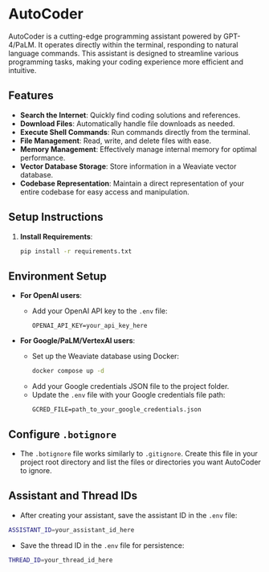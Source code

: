 # AutoCoder

AutoCoder is a cutting-edge programming assistant powered by GPT-4/PaLM. It operates directly within the terminal, responding to natural language commands. This assistant is designed to streamline various programming tasks, making your coding experience more efficient and intuitive.

## Features

- **Search the Internet**: Quickly find coding solutions and references.
- **Download Files**: Automatically handle file downloads as needed.
- **Execute Shell Commands**: Run commands directly from the terminal.
- **File Management**: Read, write, and delete files with ease.
- **Memory Management**: Effectively manage internal memory for optimal performance.
- **Vector Database Storage**: Store information in a Weaviate vector database.
- **Codebase Representation**: Maintain a direct representation of your entire codebase for easy access and manipulation.

## Setup Instructions

1. **Install Requirements**:
   ```bash
   pip install -r requirements.txt
   ```
## Environment Setup

- **For OpenAI users**:
  - Add your OpenAI API key to the `.env` file:
    ```
    OPENAI_API_KEY=your_api_key_here
    ```

- **For Google/PaLM/VertexAI users**:
  - Set up the Weaviate database using Docker:
    ```bash
    docker compose up -d
    ```
  - Add your Google credentials JSON file to the project folder.
  - Update the `.env` file with your Google credentials file path:
    ```
    GCRED_FILE=path_to_your_google_credentials.json
    ```

## Configure `.botignore`

- The `.botignore` file works similarly to `.gitignore`. Create this file in your project root directory and list the files or directories you want AutoCoder to ignore.

## Assistant and Thread IDs

- After creating your assistant, save the assistant ID in the `.env` file:
```bash
ASSISTANT_ID=your_assistant_id_here
```
- Save the thread ID in the `.env` file for persistence:
```bash
THREAD_ID=your_thread_id_here
```
